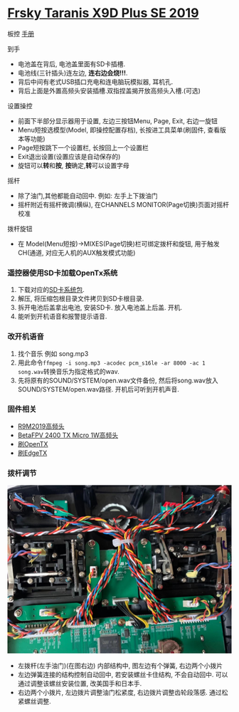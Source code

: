 # [Frsky Taranis X9D Plus SE 2019](https://www.frsky-rc.com/product/taranis-x9d-plus-se-2019/)
板控
[手册](./assets/X9D%20Plus%202019%20X9D%20Plus%20SE%202019%20-Manual.pdf)

到手
* 电池盖在背后, 电池盖里面有SD卡插槽.
* 电池线(三针插头)连左边, **连右边会烧!!!**.
* 背后中间有老式USB插口充电和连电脑玩模拟器, 耳机孔.
* 背后上面是外置高频头安装插槽.双指捏盖揭开放高频头入槽.(可选)

设置操控
* 前面下半部分显示器用于设置, 左边三按钮Menu, Page, Exit, 右边一旋钮
* Menu短按选模型(Model, 即操控配置存档), 长按进工具菜单(刷固件, 查看版本等功能)
* Page短按跳下一个设置栏, 长按回上一个设置栏
* Exit退出设置(设置应该是自动保存的)
* 旋钮可以**转**和**按**, **按**确定,**转**可以设置字母

摇杆
* 除了油门,其他都能自动回中. 例如: 左手上下拨油门
* 摇杆附近有摇杆微调(横纵), 在CHANNELS MONITOR(Page切换)页面对摇杆校准

拨杆旋钮
* 在 Model(Menu短按)->MIXES(Page切换)栏可绑定拨杆和旋钮, 用于触发CH(通道, 对应无人机的AUX触发模式功能)

### 遥控器使用SD卡加载OpenTx系统

1. 下载对应的[SD卡系统包](https://downloads.open-tx.org/2.3/release/sdcard/).
2. 解压, 将压缩包根目录文件拷贝到SD卡根目录.
3. 拆开电池后盖拿出电池, 安装SD卡. 放入电池盖上后盖. 开机.
4. 能听到开机语音和报警提示语音.

### 改开机语音
1. 找个音乐 例如 song.mp3
2. 用此命令```ffmpeg -i song.mp3 -acodec pcm_s16le -ar 8000 -ac 1 song.wav```转换音乐为指定格式的wav.
3. 先将原有的SOUND/SYSTEM/open.wav文件备份, 然后将song.wav放入SOUND/SYSTEM/open.wav路径. 开机后可听到开机声音.

### 固件相关
* [R9M2019高频头](./R9M2019%E9%AB%98%E9%A2%91%E5%A4%B4%E5%88%B7ELRS.md)
* [BetaFPV 2400 TX Micro 1W高频头](./BetaFPV%202400%20TX%20Micro%201W%E9%AB%98%E9%A2%91%E5%A4%B4%E5%88%B7ELRS%E5%9B%BA%E4%BB%B6.md)
* [刷OpenTX](./%E5%88%B7OpenTX.md)
* [刷EdgeTX](./%E5%88%B7EdgeTX.md)

### 拨杆调节
![遥控器内部图](./assets/rc_inner.jpg)
* 左拨杆(左手油门)(在图右边) 内部结构中, 图左边有个弹簧, 右边两个小拨片
* 左边弹簧连接的结构控制自动回中, 若安装螺丝卡住结构, 不会自动回中. 可以通过调整该螺丝安装位置, 改美国手和日本手.
* 右边两个小拨片, 左边拨片调整油门松紧度, 右边拨片调整齿轮段落感. 通过松紧螺丝调整.